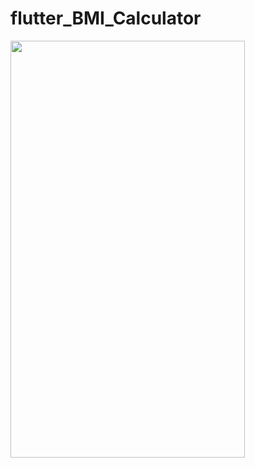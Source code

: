# flutter_BMI_Calculator

<img src="https://github.com/sercangl/flutter_BMI_Calculator/blob/master/bmi_calculator/Screenshot_1582390436.png" width="375" height="667">
